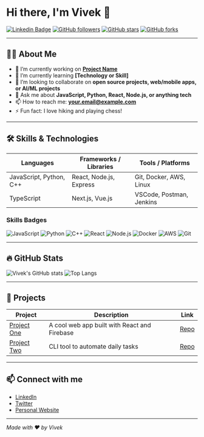 # Hi there, I'm Vivek 👋

[![Linkedin Badge](https://img.shields.io/badge/-LinkedIn-0A66C2?style=flat-square&logo=linkedin&logoColor=white&link=https://linkedin.com/in/Vivek1-coder)](https://linkedin.com/in/Vivek1-coder)
[![GitHub followers](https://img.shields.io/github/followers/vivek1-coder?label=Follow&style=social)](https://github.com/vivek1-coder)
[![GitHub stars](https://img.shields.io/github/stars/vivek1-coder?style=social)](https://github.com/vivek1-coder)
[![GitHub forks](https://img.shields.io/github/forks/vivek1-coder?style=social)](https://github.com/vivek1-coder)

---

## 👨‍💻 About Me

- 🔭 I’m currently working on **[Project Name](https://github.com/vivek1-coder/project)**
- 🌱 I’m currently learning **[Technology or Skill]**
- 👯 I’m looking to collaborate on **open source projects, web/mobile apps, or AI/ML projects**
- 💬 Ask me about **JavaScript, Python, React, Node.js, or anything tech**
- 📫 How to reach me: **your.email@example.com**
- ⚡ Fun fact: I love hiking and playing chess!

---

## 🛠️ Skills & Technologies

| Languages           | Frameworks / Libraries | Tools / Platforms          |
|---------------------|-----------------------|---------------------------|
| JavaScript, Python, C++ | React, Node.js, Express | Git, Docker, AWS, Linux   |
| TypeScript          | Next.js, Vue.js       | VSCode, Postman, Jenkins  |

### Skills Badges

![JavaScript](https://img.shields.io/badge/-JavaScript-F7DF1E?style=for-the-badge&logo=javascript&logoColor=black)
![Python](https://img.shields.io/badge/-Python-3776AB?style=for-the-badge&logo=python&logoColor=white)
![C++](https://img.shields.io/badge/-C++-00599C?style=for-the-badge&logo=c%2B%2B&logoColor=white)
![React](https://img.shields.io/badge/-React-61DAFB?style=for-the-badge&logo=react&logoColor=black)
![Node.js](https://img.shields.io/badge/-Node.js-339933?style=for-the-badge&logo=node.js&logoColor=white)
![Docker](https://img.shields.io/badge/-Docker-2496ED?style=for-the-badge&logo=docker&logoColor=white)
![AWS](https://img.shields.io/badge/-AWS-232F3E?style=for-the-badge&logo=amazonaws&logoColor=white)
![Git](https://img.shields.io/badge/-Git-F05032?style=for-the-badge&logo=git&logoColor=white)

---

## 🔥 GitHub Stats

![Vivek's GitHub stats](https://github-readme-stats.vercel.app/api?username=vivek1-coder&show_icons=true&theme=radical)
![Top Langs](https://github-readme-stats.vercel.app/api/top-langs/?username=vivek1-coder&layout=compact&theme=radical)

---

## 🚀 Projects

| Project                | Description                              | Link                                     |
| ---------------------- | ------------------------------------   | --------------------------------------- |
| [Project One](https://github.com/vivek1-coder/project-one) | A cool web app built with React and Firebase | [Repo](https://github.com/vivek1-coder/project-one) |
| [Project Two](https://github.com/vivek1-coder/project-two) | CLI tool to automate daily tasks          | [Repo](https://github.com/vivek1-coder/project-two) |

---

## 📫 Connect with me

- [LinkedIn](https://linkedin.com/in/Vivek1-coder)
- [Twitter](https://twitter.com/yourhandle)
- [Personal Website](https://mr-proton-portfolio.vercel.app/)

---

*Made with ❤️ by Vivek*
